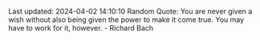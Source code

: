 Last updated: 2024-04-02 14:10:10
Random Quote: You are never given a wish without also being given the power to make it come true. You may have to work for it, however. - Richard Bach